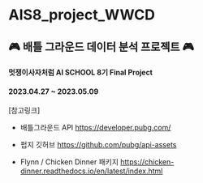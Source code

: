 # AIS8_project_WWCD
## 🎮 **배틀 그라운드 데이터 분석 프로젝트** 🎮
#### 멋쟁이사자처럼 AI SCHOOL 8기 Final Project
#### 2023.04.27 ~ 2023.05.09

[참고링크]
- 배틀그라운드 API
https://developer.pubg.com/

- 펍지 깃허브
https://github.com/pubg/api-assets

- Flynn / Chicken Dinner 패키지
https://chicken-dinner.readthedocs.io/en/latest/index.html
